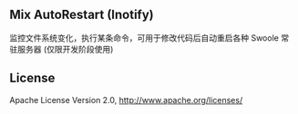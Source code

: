 ## Mix AutoRestart (Inotify)

监控文件系统变化，执行某条命令，可用于修改代码后自动重启各种 Swoole 常驻服务器 (仅限开发阶段使用)


## License

Apache License Version 2.0, http://www.apache.org/licenses/
